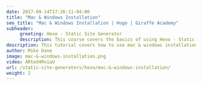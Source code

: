 ```yaml
---
date: 2017-09-14T17:26:11-04:00
title: "Mac & Windows Installation"
seo_title: "Mac & Windows Installation | Hugo | Giraffe Academy"
subheader:
     greeting: Hexo - Static Site Generator
     description: This course covers the basics of using Hexo - Static Site Generator. Work your way through the articles and we'll teach you everything you need to know to create a professional and scalable website or blog!
description: This tutorial covers how to use mac & windows installation in Hexo -  Static Site Generator.
author: Mike Dane
image: mac-&-windows-installation.png
video: ARted4RniaU
url: /static-site-generators/hexo/mac-&-windows-installation/
weight: 2
---
```


